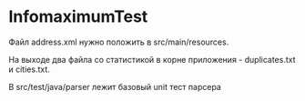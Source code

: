 # InfomaximumTest

Файл address.xml нужно положить в src/main/resources.

На выходе два файла со статистикой в корне приложения - duplicates.txt и cities.txt.

В src/test/java/parser лежит базовый unit тест парсера
